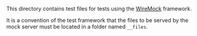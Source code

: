 This directory contains test files for tests using the [WireMock](http://wiremock.org/) framework.

It is a convention of the test framework that the files to be served by the mock server must be located in a
folder named `__files`.
